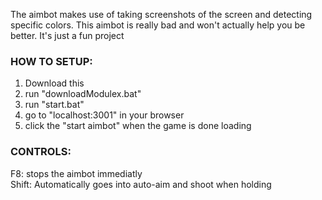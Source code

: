 The aimbot makes use of taking screenshots of the screen and detecting specific colors.
This aimbot is really bad and won't actually help you be better.
It's just a fun project




### HOW TO SETUP:
1. Download this 
2. run "downloadModulex.bat"
3. run "start.bat"
4. go to "localhost:3001" in your browser
5. click the "start aimbot" when the game is done loading


### CONTROLS:
  F8: stops the aimbot immediatly
  <br>
  Shift: Automatically goes into auto-aim and shoot when holding
